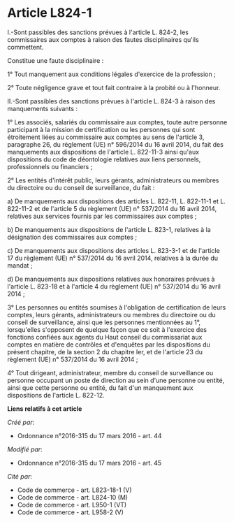 # Article L824-1

I.-Sont passibles des sanctions prévues à l'article L. 824-2, les commissaires aux comptes à raison des fautes disciplinaires
qu'ils commettent. 

Constitue une faute disciplinaire : 

1° Tout manquement aux conditions légales d'exercice de la profession ; 

2° Toute négligence grave et tout fait contraire à la probité ou à l'honneur. 

II.-Sont passibles des sanctions prévues à l'article L. 824-3 à raison des manquements suivants : 

1° Les associés, salariés du commissaire aux comptes, toute autre personne participant à la mission de certification ou les
personnes qui sont étroitement liées au commissaire aux comptes au sens de l'article 3, paragraphe 26, du règlement (UE) n°
596/2014 du 16 avril 2014, du fait des manquements aux dispositions de l'article L. 822-11-3 ainsi qu'aux dispositions du
code de déontologie relatives aux liens personnels, professionnels ou financiers ; 

2° Les entités d'intérêt public, leurs gérants, administrateurs ou membres du directoire ou du conseil de surveillance, du
fait : 

a) De manquements aux dispositions des articles L. 822-11, L. 822-11-1 et L. 822-11-2 et de l'article 5 du règlement (UE) n°
537/2014 du 16 avril 2014, relatives aux services fournis par les commissaires aux comptes ; 

b) De manquements aux dispositions de l'article L. 823-1, relatives à la désignation des commissaires aux comptes ; 

c) De manquements aux dispositions des articles L. 823-3-1 et de l'article 17 du règlement (UE) n° 537/2014 du 16 avril 2014,
relatives à la durée du mandat ; 

d) De manquements aux dispositions relatives aux honoraires prévues à l'article L. 823-18 et à l'article 4 du règlement (UE)
n° 537/2014 du 16 avril 2014 ; 

3° Les personnes ou entités soumises à l'obligation de certification de leurs comptes, leurs gérants, administrateurs ou
membres du directoire ou du conseil de surveillance, ainsi que les personnes mentionnées au 1°, lorsqu'elles s'opposent de
quelque façon que ce soit à l'exercice des fonctions confiées aux agents du Haut conseil du commissariat aux comptes en
matière de contrôles et d'enquêtes par les dispositions du présent chapitre, de la section 2 du chapitre Ier, et de l'article
23 du règlement (UE) n° 537/2014 du 16 avril 2014 ; 

4° Tout dirigeant, administrateur, membre du conseil de surveillance ou personne occupant un poste de direction au sein d'une
personne ou entité, ainsi que cette personne ou entité, du fait d'un manquement aux dispositions de l'article L. 822-12.

**Liens relatifs à cet article**

_Créé par_:

  - Ordonnance n°2016-315 du 17 mars 2016 - art. 44

_Modifié par_:

  - Ordonnance n°2016-315 du 17 mars 2016 - art. 45

_Cité par_:

  - Code de commerce - art. L823-18-1 (V)
  - Code de commerce - art. L824-10 (M)
  - Code de commerce - art. L950-1 (VT)
  - Code de commerce - art. L958-2 (V)
